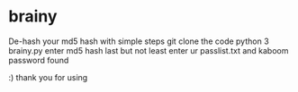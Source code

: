 # brainy
De-hash your  md5 hash with simple steps
git clone the code 
python 3 brainy.py
enter md5 hash
last but not least enter ur passlist.txt
and kaboom password found

:) thank you for using
